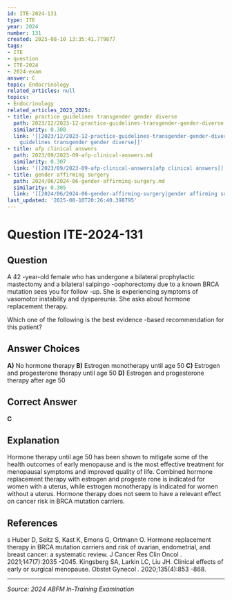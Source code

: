 ```yaml
---
id: ITE-2024-131
type: ITE
year: 2024
number: 131
created: 2025-08-10 13:35:41.779877
tags:
- ITE
- question
- ITE-2024
- 2024-exam
answer: C
topic: Endocrinology
related_articles: null
topics:
- Endocrinology
related_articles_2023_2025:
- title: practice guidelines transgender gender diverse
  path: 2023/12/2023-12-practice-guidelines-transgender-gender-diverse.md
  similarity: 0.308
  link: '[[2023/12/2023-12-practice-guidelines-transgender-gender-diverse|practice
    guidelines transgender gender diverse]]'
- title: afp clinical answers
  path: 2023/09/2023-09-afp-clinical-answers.md
  similarity: 0.307
  link: '[[2023/09/2023-09-afp-clinical-answers|afp clinical answers]]'
- title: gender affirming surgery
  path: 2024/06/2024-06-gender-affirming-surgery.md
  similarity: 0.305
  link: '[[2024/06/2024-06-gender-affirming-surgery|gender affirming surgery]]'
last_updated: '2025-08-10T20:26:40.398795'
---
```


# Question ITE-2024-131

## Question
A 42 -year-old female who has undergone a bilateral prophylactic mastectomy and a bilateral 
salpingo -oophorectomy due to a known BRCA  mutation sees you for follow -up. She is experiencing 
symptoms of vasomotor instability and dyspareunia. She asks about hormone replacement therapy.  
 
Which one of the following is the best evidence -based recommendation for this patient?

## Answer Choices
**A)** No hormone therapy
**B)** Estrogen monotherapy until age 50
**C)** Estrogen and progesterone therapy until age 50
**D)** Estrogen and progesterone therapy after age 50

## Correct Answer
**C**

## Explanation
Hormone therapy until age 50 has been shown to mitigate some of the health outcomes of early menopause and is the most effective treatment for menopausal symptoms and improved quality of life. Combined hormone replacement therapy with estrogen and progeste rone is indicated for women with a uterus, while estrogen monotherapy is indicated for women without a uterus. Hormone therapy does not seem to have a relevant effect on cancer risk in BRCA mutation carriers.

## References
s Huber D, Seitz S, Kast K, Emons G, Ortmann O. Hormone replacement therapy in BRCA mutation carriers and risk of ovarian, endometrial, and breast cancer: a systematic review. J Cancer Res Clin Oncol . 2021;147(7):2035 -2045. Kingsberg SA, Larkin LC, Liu JH. Clinical effects of early or surgical menopause. Obstet Gynecol . 2020;135(4):853 -868.

---
*Source: 2024 ABFM In-Training Examination*